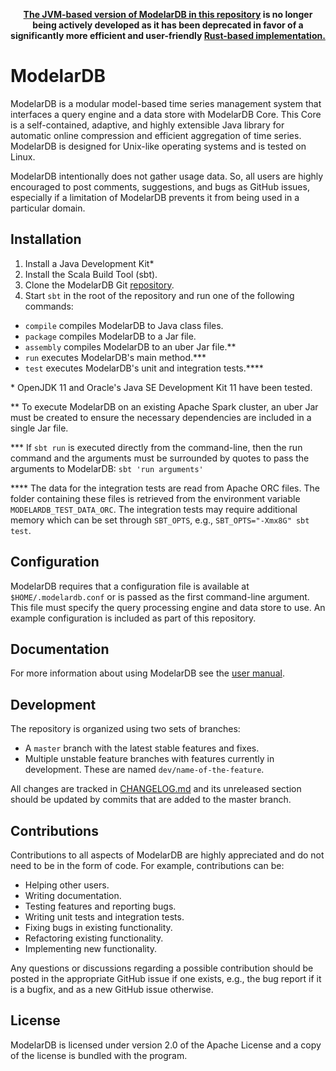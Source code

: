 <p align="center"><b><a href=https://github.com/modelardata/modelardb>The
JVM-based version of ModelarDB in this repository</a> is no longer being
actively developed as it has been deprecated in favor of a significantly more
efficient and user-friendly <a
href=https://github.com/modelardata/modelardb-rs>Rust-based
implementation.</a></b></p>

# ModelarDB
ModelarDB is a modular model-based time series management system that
interfaces a query engine and a data store with ModelarDB Core. This Core is a
self-contained, adaptive, and highly extensible Java library for automatic
online compression and efficient aggregation of time series. ModelarDB is
designed for Unix-like operating systems and is tested on Linux.

ModelarDB intentionally does not gather usage data. So, all users are highly
encouraged to post comments, suggestions, and bugs as GitHub issues, especially
if a limitation of ModelarDB prevents it from being used in a particular
domain.

## Installation
1. Install a Java Development Kit\*
2. Install the Scala Build Tool (sbt).
3. Clone the ModelarDB Git [repository](https://github.com/ModelarData/ModelarDB).
4. Start `sbt` in the root of the repository and run one of the following commands:

- `compile` compiles ModelarDB to Java class files.
- `package` compiles ModelarDB to a Jar file.
- `assembly` compiles ModelarDB to an uber Jar file.\*\*
- `run` executes ModelarDB's main method.\*\*\*
- `test` executes ModelarDB's unit and integration tests.\*\*\*\*

\* OpenJDK 11 and Oracle's Java SE Development Kit 11 have been tested.

\*\* To execute ModelarDB on an existing Apache Spark cluster, an uber Jar must
be created to ensure the necessary dependencies are included in a single Jar
file.

\*\*\* If `sbt run` is executed directly from the command-line, then the run
command and the arguments must be surrounded by quotes to pass the arguments to
ModelarDB: `sbt 'run arguments'`

\*\*\*\* The data for the integration tests are read from Apache ORC
files. The folder containing these files is retrieved from the
environment variable `MODELARDB_TEST_DATA_ORC`. The integration tests
may require additional memory which can be set through `SBT_OPTS`,
e.g., `SBT_OPTS="-Xmx8G" sbt test`.

## Configuration
ModelarDB requires that a configuration file is available at
`$HOME/.modelardb.conf` or is passed as the first command-line argument. This
file must specify the query processing engine and data store to use. An example
configuration is included as part of this repository.

## Documentation
For more information about using ModelarDB see the [user manual](https://docs.modelardata.com/).

## Development
The repository is organized using two sets of branches:
- A `master` branch with the latest stable features and fixes.
- Multiple unstable feature branches with features currently in development.
  These are named `dev/name-of-the-feature`.

All changes are tracked in [CHANGELOG.md](CHANGELOG.md) and its unreleased
section should be updated by commits that are added to the master branch.

## Contributions
Contributions to all aspects of ModelarDB are highly appreciated and do not
need to be in the form of code. For example, contributions can be:

- Helping other users.
- Writing documentation.
- Testing features and reporting bugs.
- Writing unit tests and integration tests.
- Fixing bugs in existing functionality.
- Refactoring existing functionality.
- Implementing new functionality.

Any questions or discussions regarding a possible contribution should be posted
in the appropriate GitHub issue if one exists, e.g., the bug report if it is a
bugfix, and as a new GitHub issue otherwise.

## License
ModelarDB is licensed under version 2.0 of the Apache License and a copy of the
license is bundled with the program.
